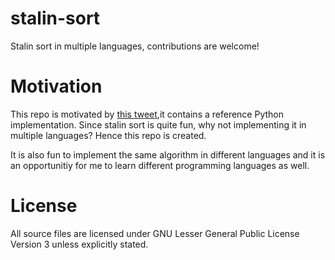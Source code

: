 # stalin-sort
Stalin sort in multiple languages, contributions are welcome!

# Motivation

This repo is motivated by [this tweet](https://twitter.com/CodingKaiser/status/1445635475599810572),it contains a reference Python implementation. Since stalin sort is quite fun, why not implementing it in multiple languages? Hence this repo is created.

It is also fun to implement the same algorithm in different languages and it is an opportunitiy for me to learn different programming languages as well.

# License
All source files are licensed under GNU Lesser General Public License Version 3 unless explicitly stated.
